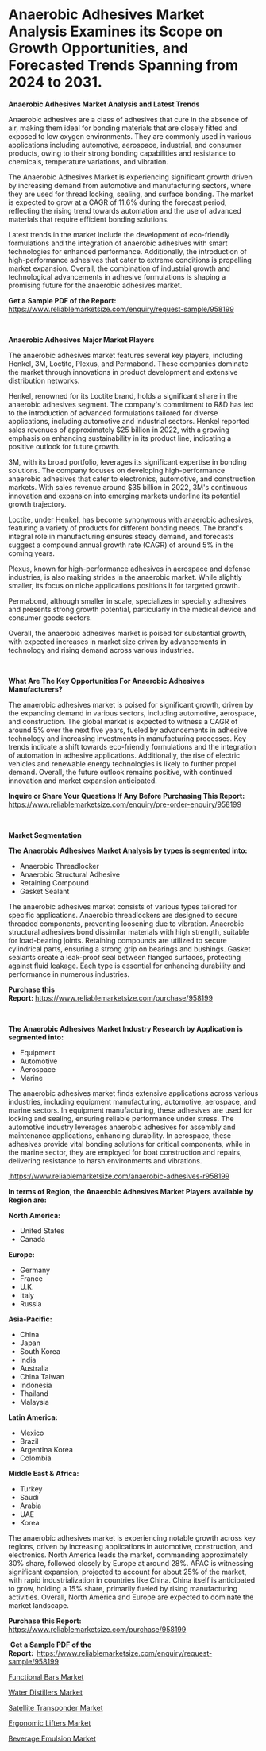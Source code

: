 <p><h1>Anaerobic Adhesives Market Analysis Examines its Scope on Growth Opportunities, and Forecasted Trends Spanning from 2024 to 2031.</h1></p><p><strong>Anaerobic Adhesives Market Analysis and Latest Trends</strong></p>
<p><p>Anaerobic adhesives are a class of adhesives that cure in the absence of air, making them ideal for bonding materials that are closely fitted and exposed to low oxygen environments. They are commonly used in various applications including automotive, aerospace, industrial, and consumer products, owing to their strong bonding capabilities and resistance to chemicals, temperature variations, and vibration.</p><p>The Anaerobic Adhesives Market is experiencing significant growth driven by increasing demand from automotive and manufacturing sectors, where they are used for thread locking, sealing, and surface bonding. The market is expected to grow at a CAGR of 11.6% during the forecast period, reflecting the rising trend towards automation and the use of advanced materials that require efficient bonding solutions.</p><p>Latest trends in the market include the development of eco-friendly formulations and the integration of anaerobic adhesives with smart technologies for enhanced performance. Additionally, the introduction of high-performance adhesives that cater to extreme conditions is propelling market expansion. Overall, the combination of industrial growth and technological advancements in adhesive formulations is shaping a promising future for the anaerobic adhesives market.</p></p>
<p><strong>Get a Sample PDF of the Report:&nbsp;</strong> <a href="https://www.reliablemarketsize.com/enquiry/request-sample/958199?utm_campaign=1600&utm_medium=2&utm_source=Github&utm_content=ia&utm_term=18102024&utm_id=anaerobic-adhesives">https://www.reliablemarketsize.com/enquiry/request-sample/958199</a></p>
<p>&nbsp;</p>
<p><strong>Anaerobic Adhesives Major Market Players</strong></p>
<p><p>The anaerobic adhesives market features several key players, including Henkel, 3M, Loctite, Plexus, and Permabond. These companies dominate the market through innovations in product development and extensive distribution networks.</p><p>Henkel, renowned for its Loctite brand, holds a significant share in the anaerobic adhesives segment. The company's commitment to R&D has led to the introduction of advanced formulations tailored for diverse applications, including automotive and industrial sectors. Henkel reported sales revenues of approximately $25 billion in 2022, with a growing emphasis on enhancing sustainability in its product line, indicating a positive outlook for future growth.</p><p>3M, with its broad portfolio, leverages its significant expertise in bonding solutions. The company focuses on developing high-performance anaerobic adhesives that cater to electronics, automotive, and construction markets. With sales revenue around $35 billion in 2022, 3M's continuous innovation and expansion into emerging markets underline its potential growth trajectory.</p><p>Loctite, under Henkel, has become synonymous with anaerobic adhesives, featuring a variety of products for different bonding needs. The brand's integral role in manufacturing ensures steady demand, and forecasts suggest a compound annual growth rate (CAGR) of around 5% in the coming years.</p><p>Plexus, known for high-performance adhesives in aerospace and defense industries, is also making strides in the anaerobic market. While slightly smaller, its focus on niche applications positions it for targeted growth.</p><p>Permabond, although smaller in scale, specializes in specialty adhesives and presents strong growth potential, particularly in the medical device and consumer goods sectors.</p><p>Overall, the anaerobic adhesives market is poised for substantial growth, with expected increases in market size driven by advancements in technology and rising demand across various industries.</p></p>
<p>&nbsp;</p>
<p><strong>What Are The Key Opportunities For Anaerobic Adhesives Manufacturers?</strong></p>
<p><p>The anaerobic adhesives market is poised for significant growth, driven by the expanding demand in various sectors, including automotive, aerospace, and construction. The global market is expected to witness a CAGR of around 5% over the next five years, fueled by advancements in adhesive technology and increasing investments in manufacturing processes. Key trends indicate a shift towards eco-friendly formulations and the integration of automation in adhesive applications. Additionally, the rise of electric vehicles and renewable energy technologies is likely to further propel demand. Overall, the future outlook remains positive, with continued innovation and market expansion anticipated.</p></p>
<p><strong>Inquire or Share Your Questions If Any Before Purchasing This Report:</strong> <a href="https://www.reliablemarketsize.com/enquiry/pre-order-enquiry/958199?utm_campaign=1600&utm_medium=2&utm_source=Github&utm_content=ia&utm_term=18102024&utm_id=anaerobic-adhesives">https://www.reliablemarketsize.com/enquiry/pre-order-enquiry/958199</a></p>
<p>&nbsp;</p>
<p><strong>Market Segmentation</strong></p>
<p><strong>The Anaerobic Adhesives Market Analysis by types is segmented into:</strong></p>
<p><ul><li>Anaerobic Threadlocker</li><li>Anaerobic Structural Adhesive</li><li>Retaining Compound</li><li>Gasket Sealant</li></ul></p>
<p><p>The anaerobic adhesives market consists of various types tailored for specific applications. Anaerobic threadlockers are designed to secure threaded components, preventing loosening due to vibration. Anaerobic structural adhesives bond dissimilar materials with high strength, suitable for load-bearing joints. Retaining compounds are utilized to secure cylindrical parts, ensuring a strong grip on bearings and bushings. Gasket sealants create a leak-proof seal between flanged surfaces, protecting against fluid leakage. Each type is essential for enhancing durability and performance in numerous industries.</p></p>
<p><strong>Purchase this Report:&nbsp;</strong><a href="https://www.reliablemarketsize.com/purchase/958199?utm_campaign=1600&utm_medium=2&utm_source=Github&utm_content=ia&utm_term=18102024&utm_id=anaerobic-adhesives">https://www.reliablemarketsize.com/purchase/958199</a></p>
<p>&nbsp;</p>
<p><strong>The Anaerobic Adhesives Market Industry Research by Application is segmented into:</strong></p>
<p><ul><li>Equipment</li><li>Automotive</li><li>Aerospace</li><li>Marine</li></ul></p>
<p><p>The anaerobic adhesives market finds extensive applications across various industries, including equipment manufacturing, automotive, aerospace, and marine sectors. In equipment manufacturing, these adhesives are used for locking and sealing, ensuring reliable performance under stress. The automotive industry leverages anaerobic adhesives for assembly and maintenance applications, enhancing durability. In aerospace, these adhesives provide vital bonding solutions for critical components, while in the marine sector, they are employed for boat construction and repairs, delivering resistance to harsh environments and vibrations.</p></p>
<p><a href="https://www.reliablemarketsize.com/anaerobic-adhesives-r958199?utm_campaign=1600&utm_medium=2&utm_source=Github&utm_content=ia&utm_term=18102024&utm_id=anaerobic-adhesives">&nbsp;https://www.reliablemarketsize.com/anaerobic-adhesives-r958199</a></p>
<p><strong>In terms of Region, the Anaerobic Adhesives Market Players available by Region are:</strong></p>
<p>
    <p> <strong> North America: </strong>
        <ul>
            <li>United States</li>
            <li>Canada</li>
        </ul>
        </p> 
    <p> <strong> Europe: </strong>
        <ul>
            <li>Germany</li>
            <li>France</li>
            <li>U.K.</li>
            <li>Italy</li>
            <li>Russia</li>
        </ul>
        </p> 
    <p> <strong> Asia-Pacific: </strong>
        <ul>
            <li>China</li>
            <li>Japan</li>
            <li>South Korea</li>
            <li>India</li>
            <li>Australia</li>
            <li>China Taiwan</li>
            <li>Indonesia</li>
            <li>Thailand</li>
            <li>Malaysia</li>
        </ul>
        </p> 
    <p> <strong> Latin America: </strong>
        <ul>
            <li>Mexico</li>
            <li>Brazil</li>
            <li>Argentina Korea</li>
            <li>Colombia</li>
        </ul>
        </p> 
    <p> <strong> Middle East & Africa: </strong>
        <ul>
            <li>Turkey</li>
            <li>Saudi</li>
            <li>Arabia</li>
            <li>UAE</li>
            <li>Korea</li>
        </ul>
    </p>
    </p>
<p><p>The anaerobic adhesives market is experiencing notable growth across key regions, driven by increasing applications in automotive, construction, and electronics. North America leads the market, commanding approximately 30% share, followed closely by Europe at around 28%. APAC is witnessing significant expansion, projected to account for about 25% of the market, with rapid industrialization in countries like China. China itself is anticipated to grow, holding a 15% share, primarily fueled by rising manufacturing activities. Overall, North America and Europe are expected to dominate the market landscape.</p></p>
<p><strong>Purchase this Report: </strong><a href="https://www.reliablemarketsize.com/purchase/958199?utm_campaign=1600&utm_medium=2&utm_source=Github&utm_content=ia&utm_term=18102024&utm_id=anaerobic-adhesives">https://www.reliablemarketsize.com/purchase/958199</a></p>
<p>&nbsp;<strong>Get a Sample PDF of the Report:&nbsp;&nbsp;</strong><a href="https://www.reliablemarketsize.com/enquiry/request-sample/958199?utm_campaign=1600&utm_medium=2&utm_source=Github&utm_content=ia&utm_term=18102024&utm_id=anaerobic-adhesives">https://www.reliablemarketsize.com/enquiry/request-sample/958199</a></p>
<p><strong></strong></p>
<p><p><a href="https://www.linkedin.com/pulse/insights-functional-bars-market-players-size-geographical-regions-hpzbe?utm_campaign=1600&utm_medium=2&utm_source=Github&utm_content=ia&utm_term=18102024&utm_id=anaerobic-adhesives">Functional Bars Market</a></p><p><a href="https://issuu.com/reportprime-2/docs/water-distillers-market-size-2030.p_bb2db381977326?utm_campaign=1600&utm_medium=2&utm_source=Github&utm_content=ia&utm_term=18102024&utm_id=anaerobic-adhesives">Water Distillers Market</a></p><p><a href="https://github.com/santosh758595/Market-Research-Report-List-6/blob/main/satellite-transponder-market.md?utm_campaign=1600&utm_medium=2&utm_source=Github&utm_content=ia&utm_term=18102024&utm_id=anaerobic-adhesives">Satellite Transponder Market</a></p><p><a href="https://issuu.com/reportprime-2/docs/ergonomic-lifters-market-size-2030._ebef3ab57baa7b?utm_campaign=1600&utm_medium=2&utm_source=Github&utm_content=ia&utm_term=18102024&utm_id=anaerobic-adhesives">Ergonomic Lifters Market</a></p><p><a href="https://www.linkedin.com/pulse/beverage-emulsion-market-share-size-trends-industry-analysis-71t1c?utm_campaign=1600&utm_medium=2&utm_source=Github&utm_content=ia&utm_term=18102024&utm_id=anaerobic-adhesives">Beverage Emulsion Market</a></p></p>